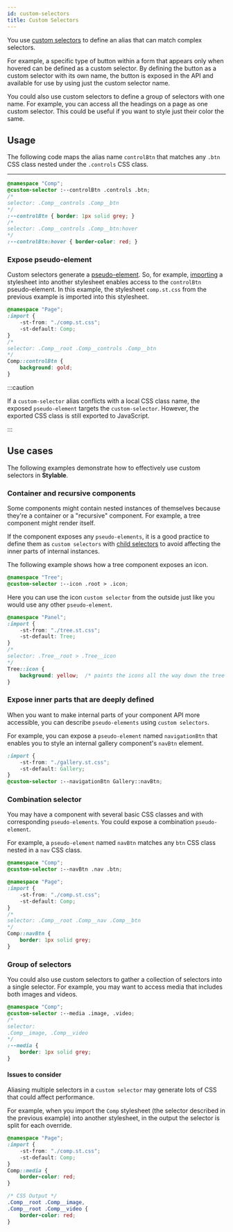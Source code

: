 ```yaml
---
id: custom-selectors
title: Custom Selectors
---
```


You use [custom selectors](https://drafts.csswg.org/css-extensions/#custom-selectors) to define an alias that can match complex selectors. 

For example, a specific type of button within a form that appears only when hovered can be defined as a custom selector. By defining the button as a custom selector with its own name, the button is exposed in the API and available for use by using just the custom selector name.

You could also use custom selectors to define a group of selectors with one name. For example, you can access all the headings on a page as one custom selector. This could be useful if you want to style just their color the same.

## Usage

The following code maps the alias name `controlBtn` that matches any `.btn` CSS class nested under the `.controls` CSS class.

****
```css
@namespace "Comp";
@custom-selector :--controlBtn .controls .btn;
/* 
selector: .Comp__controls .Comp__btn 
*/
:--controlBtn { border: 1px solid grey; }
/* 
selector: .Comp__controls .Comp__btn:hover 
*/
:--controlBtn:hover { border-color: red; }
```

### Expose pseudo-element

Custom selectors generate a [pseudo-element](./pseudo-elements.md). So, for example, [importing](./imports.md) a stylesheet into another stylesheet enables access to the `controlBtn` pseudo-element. In this example, the stylesheet `comp.st.css` from the previous example is imported into this stylesheet.

```css
@namespace "Page";
:import {
    -st-from: "./comp.st.css";
    -st-default: Comp;
}
/*
selector: .Comp__root .Comp__controls .Comp__btn
*/
Comp::controlBtn { 
    background: gold; 
}
```

:::caution

If a `custom-selector` alias conflicts with a local CSS class name, the exposed `pseudo-element` targets the `custom-selector`. However, the exported CSS class is still exported to JavaScript.

:::

## Use cases

The following examples demonstrate how to effectively use custom selectors in **Stylable**.

### Container and recursive components

Some components might contain nested instances of themselves because they're a container or a "recursive" component. For example, a tree component might render itself. 

If the component exposes any `pseudo-elements`, it is a good practice to define them as `custom selectors` with [child selectors](https://developer.mozilla.org/en-US/docs/Web/CSS/Child_selectors) to avoid affecting the inner parts of internal instances.

The following example shows how a tree component exposes an icon.

```css
@namespace "Tree";
@custom-selector :--icon .root > .icon;
```

Here you can use the icon `custom selector` from the outside just like you would use any other `pseudo-element`.

```css
@namespace "Panel";
:import {
    -st-from: "./tree.st.css";
    -st-default: Tree;
}
/*
selector: .Tree__root > .Tree__icon
*/
Tree::icon {
    background: yellow;  /* paints the icons all the way down the tree */
}
```

### Expose inner parts that are deeply defined

When you want to make internal parts of your component API more accessible, you can describe `pseudo-elements` using `custom selectors`.

For example, you can expose a `pseudo-element` named `navigationBtn` that enables you to style an internal gallery component's `navBtn` element.

```css
:import {
    -st-from: "./gallery.st.css";
    -st-default: Gallery;
}
@custom-selector :--navigationBtn Gallery::navBtn;
```

### Combination selector

You may have a component with several basic CSS classes and with corresponding `pseudo-elements`. You could expose a combination `pseudo-element`.

For example, a `pseudo-element` named `navBtn` matches any `btn` CSS class nested in a `nav` CSS class.

```css
@namespace "Comp";
@custom-selector :--navBtn .nav .btn;
```

```css
@namespace "Page";
:import {
    -st-from: "./comp.st.css";
    -st-default: Comp;
}
/*
selector: .Comp__root .Comp__nav .Comp__btn
*/
Comp::navBtn { 
    border: 1px solid grey; 
}
```

### Group of selectors

You could also use custom selectors to gather a collection of selectors into a single selector. For example, you may want to access media that includes both images and videos.

```css
@namespace "Comp";
@custom-selector :--media .image, .video;
/*
selector: 
.Comp__image, .Comp__video 
*/
:--media { 
    border: 1px solid grey; 
}
```

#### Issues to consider

Aliasing multiple selectors in a `custom selector` may generate lots of CSS that could affect performance.

For example, when you import the `Comp` stylesheet (the selector described in the previous example) into another stylesheet, in the output the selector is split for each override.

```css
@namespace "Page";
:import {
    -st-from: "./comp.st.css";
    -st-default: Comp;
}
Comp::media { 
    border-color: red; 
}
```

```css
/* CSS Output */
.Comp__root .Comp__image, 
.Comp__root .Comp__video {
    border-color: red;
}
```
